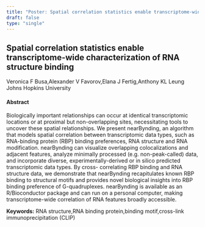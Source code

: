 ```yaml
---
title: "Poster: Spatial correlation statistics enable transcriptome-wide characterization of RNA structure binding"
draft: false
type: "single"
---
```


## Spatial correlation statistics enable transcriptome-wide characterization of RNA structure binding
Veronica F Busa,Alexander V Favorov,Elana J Fertig,Anthony KL Leung
Johns Hopkins University
#### Abstract

Biologically important relationships can occur at identical transcriptomic locations or at proximal but non-overlapping sites, necessitating tools to uncover these spatial relationships. We present nearBynding, an algorithm that models spatial correlation between transcriptomic data types, such as RNA-binding protein (RBP) binding preferences, RNA structure and RNA modification. nearBynding can visualize overlapping colocalizations and adjacent features, analyze minimally processed (e.g. non-peak-called) data, and incorporate diverse, experimentally-derived or in silico predicted transcriptomic data types. By cross- correlating RBP binding and RNA structure data, we demonstrate that nearBynding recapitulates known RBP binding to structural motifs and provides novel biological insights into RBP binding preference of G-quadruplexes. nearBynding is available as an R/Bioconductor package and can run on a personal computer, making transcriptome-wide correlation of RNA features broadly accessible.

**Keywords:** RNA structure,RNA binding protein,binding motif,cross-link immunoprecipitation (CLIP)
